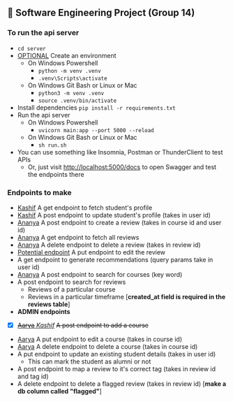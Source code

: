 ## 🚧 **Software Engineering Project (Group 14)**

### **To run the api server**
- `cd server`
- [OPTIONAL]() Create an environment
  - On Windows Powershell
    - `python -m venv .venv`
    - `.venv\Scripts\activate`
  - On Windows Git Bash or Linux or Mac
    - `python3 -m venv .venv`
    - `source .venv/bin/activate`
- Install dependencies `pip install -r requirements.txt`
- Run the api server
  - On Windows Powershell
    - `uvicorn main:app --port 5000 --reload`
  - On Windows Git Bash or Linux or Mac
    - `sh run.sh`
- You can use something like Insomnia, Postman or ThunderClient to test APIs
  - Or, just visit [http://localhost:5000/docs](http://127.0.0.1:5000/docs) to open Swagger and test the endpoints there

### **Endpoints to make**
- [Kashif]() A get endpoint to fetch student's profile
- [Kashif]() A post endpoint to update student's profile (takes in user id)
- [Ananya]() A post endpoint to create a review (takes in course id and user id)
- [Ananya]() A get endpoint to fetch all reviews
- [Ananya]() A delete endpoint to delete a review (takes in review id)
- [Potential endpoint]() A put endpoint to edit the review
- A get endpoint to generate recommendations (query params take in user id)
- [Ananya]() A post endpoint to search for courses (key word)
- A post endpoint to search for reviews
  - Reviews of a particular course
  - Reviews in a particular timeframe [**created_at field is required in the reviews table**]
- **ADMIN endpoints**
- [x] [~~Aarya~~ *Kashif*]() ~~A post endpoint to add a course~~
- [Aarya]() A put endpoint to edit a course (takes in course id)
- [Aarya]() A delete endpoint to delete a course (takes in course id)
- A put endpoint to update an existing student details (takes in user id)
  - This can mark the student as alumni or not
- A post endpoint to map a review to it's correct tag (takes in review id and tag id)
- A delete endpoint to delete a flagged review (takes in review id) [**make a db column called "flagged"**]
